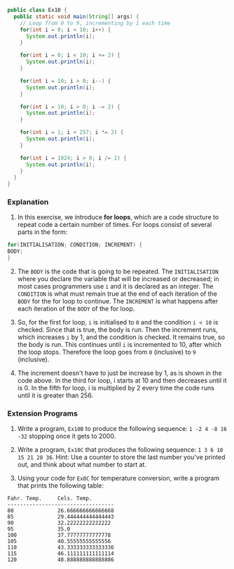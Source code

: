 ```java
public class Ex10 {
  public static void main(String[] args) {
    // Loop from 0 to 9, incrementing by 1 each time
    for(int i = 0; i < 10; i++) {
      System.out.println(i);
    }

    for(int i = 0; i < 10; i += 2) {
      System.out.println(i);
    }

    for(int i = 10; i > 0; i--) {
      System.out.println(i);
    }

    for(int i = 10; i > 0; i -= 2) {
      System.out.println(i);
    }

    for(int i = 1; i < 257; i *= 2) {
      System.out.println(i);
    }

    for(int i = 1024; i > 0; i /= 2) {
      System.out.println(i);
    }
  }
}
```

### Explanation
1. In this exercise, we introduce **for loops**, which are a code structure to repeat code a certain number of times. For loops consist of several parts in the form:
  ```java
for(INITIALISATION; CONDITION; INCREMENT) {
  BODY;
}
  ```
2. The `BODY` is the code that is going to be repeated. The `INITIALISATION` where you declare the variable that will be increased or decreased; in most cases programmers use `i` and it is declared as an integer. The `CONDITION` is what must remain true at the end of each iteration of the `BODY` for the for loop to continue. The `INCREMENT` is what happens after each iteration of the `BODY` of the for loop.

3. So, for the first for loop, `i` is initialised to `0` and the condition `i < 10` is checked. Since that is true, the body is run. Then the increment runs, which increases `i` by 1, and the condition is checked. It remains true, so the body is run. This continues until `i` is incremented to 10, after which the loop stops. Therefore the loop goes from `0` (inclusive) to `9` (inclusive).
 
4. The increment doesn't have to just be increase by 1, as is shown in the code above. In the third for loop, i starts at 10 and then decreases until it is 0. In the fifth for loop, i is multiplied by 2 every time the code runs until it is greater than 256.

### Extension Programs
1. Write a program, `Ex10B` to produce the following sequence: `1 -2 4 -8 16 -32` stopping once it gets to 2000.

2. Write a program, `Ex10C` that produces the following sequence: `1 3 6 10 15 21 28 36`. Hint: Use a counter to store the last number you've printed out, and think about what number to start at.

3. Using your code for `Ex8C` for temperature conversion, write a program that prints the following table:
  ```
Fahr. Temp.     Cels. Temp.
----------------------------------
80              26.666666666666668
85              29.444444444444443
90              32.22222222222222
95              35.0
100             37.77777777777778
105             40.55555555555556
110             43.333333333333336
115             46.111111111111114
120             48.888888888888886
  ```
